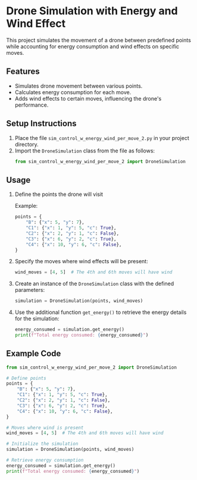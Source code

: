 # Drone Simulation with Energy and Wind Effect

This project simulates the movement of a drone between predefined points while accounting for energy consumption and wind effects on specific moves.

## Features
- Simulates drone movement between various points.
- Calculates energy consumption for each move.
- Adds wind effects to certain moves, influencing the drone's performance.

## Setup Instructions
1. Place the file `sim_control_w_energy_wind_per_move_2.py` in your project directory.
2. Import the `DroneSimulation` class from the file as follows:
    ```python
    from sim_control_w_energy_wind_per_move_2 import DroneSimulation
    ```

## Usage
1. Define the points the drone will visit 

    Example:
    ```python
    points = {
        "B": {"x": 5, "y": 7},
        "C1": {"x": 1, "y": 5, "c": True},
        "C2": {"x": 2, "y": 1, "c": False},
        "C3": {"x": 6, "y": 2, "c": True},
        "C4": {"x": 10, "y": 6, "c": False},
    }
    ```

2. Specify the moves where wind effects will be present:
    ```python
    wind_moves = [4, 5]  # The 4th and 6th moves will have wind
    ```

3. Create an instance of the `DroneSimulation` class with the defined parameters:
    ```python
    simulation = DroneSimulation(points, wind_moves)
    ```

4. Use the additional function `get_energy()` to retrieve the energy details for the simulation:
    ```python
    energy_consumed = simulation.get_energy()
    print(f"Total energy consumed: {energy_consumed}")
    ```

## Example Code
```python
from sim_control_w_energy_wind_per_move_2 import DroneSimulation

# Define points
points = {
    "B": {"x": 5, "y": 7},
    "C1": {"x": 1, "y": 5, "c": True},
    "C2": {"x": 2, "y": 1, "c": False},
    "C3": {"x": 6, "y": 2, "c": True},
    "C4": {"x": 10, "y": 6, "c": False},
}

# Moves where wind is present
wind_moves = [4, 5]  # The 4th and 6th moves will have wind

# Initialize the simulation
simulation = DroneSimulation(points, wind_moves)

# Retrieve energy consumption
energy_consumed = simulation.get_energy()
print(f"Total energy consumed: {energy_consumed}")

